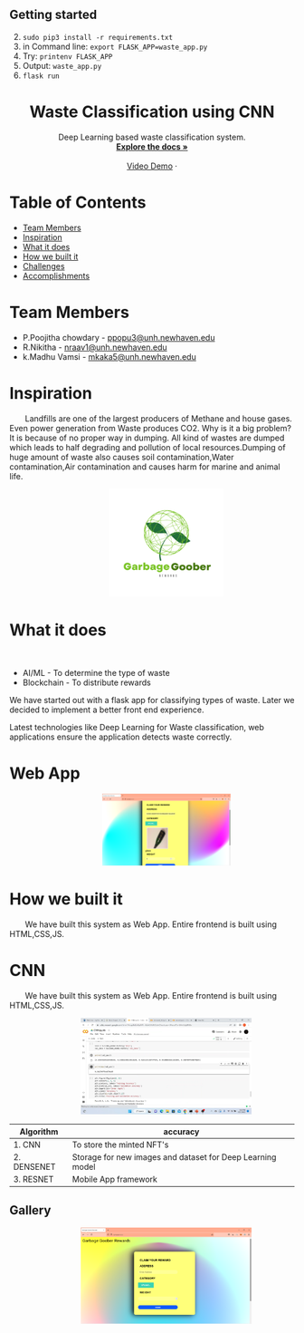
## Getting started


2.  `sudo pip3 install -r requirements.txt`
3.  in Command line: `export FLASK_APP=waste_app.py`
4.  Try: `printenv FLASK_APP`
5.  Output: `waste_app.py`
6. `flask run`



<p align="center">


  <h1 align="center">Waste Classification using CNN</h1>

  <p align="center">
    Deep Learning based waste classification system.
    <br />
    <a href="https://github.com/poojitha611/WasteClassification"><strong>Explore the docs »</strong></a>
    <br />
    <br />
    <a href="https://youtu.be/kkXdOf3BB2s">Video Demo</a>
    ·
  
  </p>
</p>

# Table of Contents
* [Team Members](#team-members)
* [Inspiration](#a)
* [What it does](#b)
* [How we built it](#c)
* [Challenges](#d)
* [Accomplishments](#e)
# <a name="team-members"></a>Team Members
* P.Poojitha chowdary - <ppopu3@unh.newhaven.edu>
* R.Nikitha - <nraav1@unh.newhaven.edu>
* k.Madhu Vamsi - <mkaka5@unh.newhaven.edu>


# <a name="a"></a>Inspiration
&nbsp; &nbsp; &nbsp; &nbsp;Landfills are one of the largest producers of Methane and 
house gases. Even power generation from Waste produces CO2. Why is it a big problem? It is because of no proper way in dumping. All kind of wastes are dumped which leads to half degrading and pollution of local resources.Dumping of huge amount of waste also causes soil contamination,Water contamination,Air contamination and causes harm for marine and animal life. 

<p align="center">
<img src="img/9c2ddc4b3ac00e9a1bb87f53ef4f718f.png" width="40%" style="margin-left:10%;">
</p>
  
# <a name="b"></a> What it does
&nbsp; &nbsp; &nbsp; &nbsp;
  - AI/ML      - To determine the type of waste
  - Blockchain - To distribute rewards


We have started out with a flask app for classifying types of waste. Later we decided to implement a better front end experience.

Latest technologies like Deep Learning for Waste classification, web applications ensure the application detects waste correctly.
  <h1>Web App</h1>
<p align="center">
  
<img src="img/Screenshot (1470).png" width="45%" style="margin-left:10%;">


# <a name="c"></a> How we built it
&nbsp; &nbsp; &nbsp; &nbsp;We have built this system as Web App. Entire frontend is built using HTML,CSS,JS. 
  
# <a name="c"></a> CNN
&nbsp; &nbsp; &nbsp; &nbsp;We have built this system as Web App. Entire frontend is built using HTML,CSS,JS. 
<p align="center">
<img src="img/Screenshot (233).png" width="60%" style="margin-left:10%;">
</p> 
  
| Algorithm                                  | accuracy                                                               |
| ------------------------------------------ | ------------------------------------------------------------------ |
| 1. CNN                                     | To store the minted NFT's                                          |
| 2. DENSENET                                | Storage for new images and dataset for Deep Learning model         |
| 3. RESNET                                  | Mobile App framework                                               |




## Gallery

<p align="center">
<img src="img/Screenshot (1469).png" width="60%" style="margin-left:10%;">
</p>

</p>

